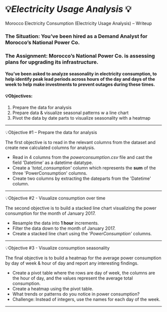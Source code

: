 # 💡*Electricity Usage Analysis* 💡

Morocco Electricity Consumption (Electricity Usage Analysis) – Writeup 

### **The Situation:** You’ve been hired as a Demand Analyst for Morocco’s National Power Co.
### **The Assignment:** Morocco’s National Power Co. is assessing plans for upgrading its infrastructure.

#### You’ve been asked to analyze seasonality in electricity consumption, to help identify peak lead periods across hours of the day and days of the week to help make investments to prevent outages during these times. 

#### 💡Objectives: 
1.	Prepare the data for analysis
2.	Prepare data & visualize seasonal patterns w a line chart
3.	Pivot the data by date parts to visualize seasonality with a heatmap

---

💡Objective #1 – Prepare the data for analysis

The first objective is to read in the relevant columns from the dataset and create new calculated columns for analysis. 

-	Read in 4 columns from the _powerconsumption.csv_ file and cast the field 'Datetime' as a datetime datatype.
-	Create a _'total_consumption'_ column which represents the **sum** of the three 'PowerConsumption' columns.
-	Create two columns by extracting the dateparts from the 'Datetime' column.
---
💡Objective #2 - Visualize consumption over time

The second objective is to build a stacked line chart visualizing the power consumption for the month of January 2017.

-	Resample the data into **1 hour** increments.
-	Filter the data down to the month of January 2017.
-	Create a stacked line chart using the _'PowerConsumption'_ columns.
---
💡Objective #3 - Visualize consumption seasonality

The final objective is to build a heatmap for the average power consumption by day of week & hour of day and report any interesting findings.

-	Create a pivot table where the rows are day of week, the columns are the hour of day, and the values represent the average total consumption.
-	Create a heatmap using the pivot table.
-	What trends or patterns do you notice in power consumption?
-	Challenge: Instead of integers, use the names for each day of the week.
---
